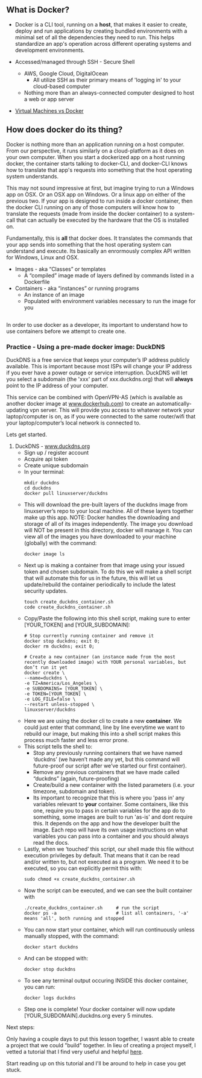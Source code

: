 ## What is Docker? 

* Docker is a CLI tool, running on a __**host**__, that makes it easier to create, deploy and run applications by creating bundled environments with a minimal set of all the dependencies they need to run. This helps standardize an app's operation across different operating systems and development environments. 
* Accessed/managed through SSH - Secure Shell
  * AWS, Google Cloud, DigitalOcean
    * All utilize SSH as their primary means of 'logging in' to your cloud-based computer
  * Nothing more than an always-connected computer designed to host a web or app server
  
* [Virtual Machines vs Docker](https://www.docker.com/resources/what-container)


## How does docker do its thing?
Docker is nothing more than an application running on a host computer. From our perspective, it runs similarly on a cloud-platform as it does on your own computer. When you start a dockerized app on a host running docker, the container starts talking to docker-CLI, and docker-CLI knows how to translate that app's requests into something that the host operating system understands. 

This may not sound impressive at first, but imagine trying to run a Windows app on OSX. Or an OSX app on Windows. Or a linux app on either of the previous two. If your app is designed to run inside a docker container, then the docker CLI running on any of those computers will know how to translate the requests (made from inside the docker container) to a system-call that can actually be executed by the hardware that the OS is installed on. 

Fundamentally, this is __all__ that docker does. It translates the commands that your app sends into something that the host operating system can understand and execute. Its basically an enrormously complex API written for Windows, Linux and OSX.


* Images - aka “Classes” or templates
    * A “compiled” image made of layers defined by commands listed in a Dockerfile
* Containers - aka “instances” or running programs
    * An instance of an image
    * Populated with environment variables necessary to run the image for you

## 


In order to use docker as a developer, its important to understand how to use containers before we attempt to create one.

### Practice - Using a pre-made docker image: DuckDNS

DuckDNS is a free service that keeps your computer’s IP address publicly available. This is important because most ISPs will change your IP address if you ever have a power outage or service interruption. DuckDNS will let you select a subdomain (the 'xxx' part of xxx.duckdns.org) that will __always__ point to the IP address of your computer. 

This service can be combined with OpenVPN-AS (which is available as another docker image at www.dockerhub.com) to create an automatically-updating vpn server. This will provide you access to whatever network your laptop/computer is on, as if you were connected to the same router/wifi that your laptop/computer’s local network is connected to. 

Lets get started.

1. DuckDNS - www.duckdns.org
    * Sign up / register account
    * Acquire api token
    * Create unique subdomain
    * In your terminal:
      ```  
      mkdir duckdns
      cd duckdns
      docker pull linuxserver/duckdns
      ```
    * This will download the pre-built layers of the duckdns image from linuxserver’s repo to your local machine. All of these layers together make up this app. NOTE: Docker handles the downloading and storage of all of its images independently. The image you download will NOT be present in this directory, docker will manage it. You can view all of the images you have downloaded to your machine (globally) with the command:
      ```
      docker image ls
      ```
    * Next up is making a container from that image using your issued token and chosen subdomain. To do this we will make a shell script that will automate this for us in the future, this will let us update/rebuild the container periodically to include the latest security updates. 
      ```
      touch create_duckdns_container.sh
      code create_duckdns_container.sh
      ```
    * Copy/Paste the following into this shell script, making sure to enter [YOUR_TOKEN] and [YOUR_SUBDOMAIN]:
      ```
      # Stop currently running container and remove it
      docker stop duckdns; exit 0;
      docker rm duckdns; exit 0;

      # Create a new container (an instance made from the most recently downloaded image) with YOUR personal variables, but don’t run it yet
      docker create \
      --name=duckdns \
      -e TZ=America/Los_Angeles \
      -e SUBDOMAINS= [YOUR_TOKEN] \
      -e TOKEN=[YOUR_TOKEN] \
      -e LOG_FILE=false \
      --restart unless-stopped \
      linuxserver/duckdns
      ```
    * Here we are using the docker cli to create a new __container__. We could just enter that command, line by line everytime we want to rebuild our image, but making this into a shell script makes this process much faster and less error prone. 
    * This script tells the shell to:
      * Stop any previously running containers that we have named ‘duckdns’ (we haven’t made any yet, but this command will future-proof our script after we’ve started our first container).
      * Remove any previous containers that we have made called “duckdns” (again, future-proofing)
      * Create/build a new container with the listed parameters (i.e. your timezone, subdomain and token).
      * Its important to recognize that this is where you 'pass in' any variables relevant to **your** container. Some containers, like this one, require you to pass in certain variables for the app do to something, some images are built to run 'as-is' and dont require this. It depends on the app and how the developer built the image. Each repo will have its own usage instructions on what variables you can pass into a container and you should always read the docs.
    * Lastly, when we ‘touched’ this script, our shell made this file without execution privileges by default. That means that it can be read and/or written to, but not executed as a program. We need it to be executed, so you can explicitly permit this with:
      ```
      sudo chmod +x create_duckdns_container.sh
      ```
    * Now the script can be executed, and we can see the built container with 
      ```
      ./create_duckdns_container.sh     # run the script
      docker ps -a                      # list all containers, '-a' means 'all', both running and stopped
      ```
    * You can now start your container, which will run continuously unless manually stopped, with the command:
      ```
      docker start duckdns
      ```
    * And can be stopped with:
      ```
      docker stop duckdns
      ```
    * To see any terminal output occuring INSIDE this docker container, you can run:
      ```
      docker logs duckdns
      ```
    * Step one is complete! Your docker container will now update [YOUR_SUBDOMAIN].duckdns.org every 5 minutes.


Next steps:

Only having a couple days to put this lesson together, I wasnt able to create a project that we could "build" together. In lieu of creating a project myself, I vetted a tutorial that I find very useful and helpful [here](*https://docker-curriculum.com/#webapps-with-docker).

Start reading up on this tutorial and I'll be around to help in case you get stuck.

